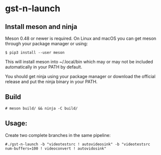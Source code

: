 # gst-n-launch

## Install meson and ninja

Meson 0.48 or newer is required.
On Linux and macOS you can get meson through your package manager or using:

```
$ pip3 install --user meson
```

This will install meson into ~/.local/bin which may or may not be included
automatically in your PATH by default.

You should get ninja using your package manager or download the official
release and put the ninja
binary in your PATH.

## Build 

```
# meson build/ && ninja -C build/
```

## Usage:

Create two complete branches in the same pipeline:

```
#./gst-n-launch -b "videotestsrc ! autovideosink" -b "videotestsrc num-buffers=100 ! videoconvert ! autovidosink"
```
